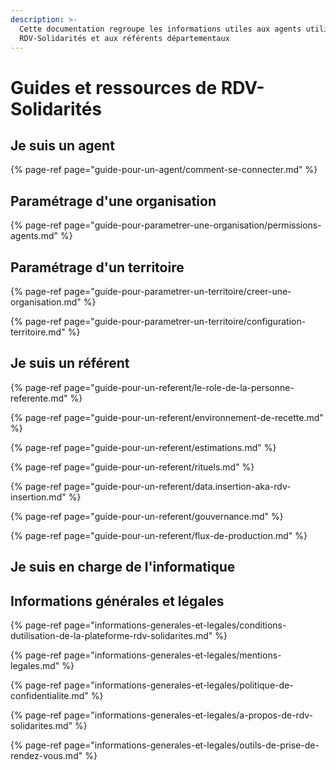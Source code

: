```yaml
---
description: >-
  Cette documentation regroupe les informations utiles aux agents utilisant
  RDV-Solidarités et aux référents départementaux
---
```


# Guides et ressources de RDV-Solidarités

## Je suis un agent <a id="je-suis-un-agent-instructeur"></a>

{% page-ref page="guide-pour-un-agent/comment-se-connecter.md" %}



## Paramétrage d'une organisation <a id="je-suis-un-agent-instructeur"></a>

{% page-ref page="guide-pour-parametrer-une-organisation/permissions-agents.md" %}

## Paramétrage d'un territoire <a id="je-suis-un-agent-instructeur"></a>

{% page-ref page="guide-pour-parametrer-un-territoire/creer-une-organisation.md" %}

{% page-ref page="guide-pour-parametrer-un-territoire/configuration-territoire.md" %}

## Je suis un référent <a id="je-suis-un-referent-departemental"></a>

{% page-ref page="guide-pour-un-referent/le-role-de-la-personne-referente.md" %}

{% page-ref page="guide-pour-un-referent/environnement-de-recette.md" %}

{% page-ref page="guide-pour-un-referent/estimations.md" %}

{% page-ref page="guide-pour-un-referent/rituels.md" %}

{% page-ref page="guide-pour-un-referent/data.insertion-aka-rdv-insertion.md" %}

{% page-ref page="guide-pour-un-referent/gouvernance.md" %}

{% page-ref page="guide-pour-un-referent/flux-de-production.md" %}

## Je suis en charge de l'informatique <a id="je-suis-en-charge-de-linformatique"></a>

## Informations générales et légales <a id="informations-generales-et-legales"></a>

{% page-ref page="informations-generales-et-legales/conditions-dutilisation-de-la-plateforme-rdv-solidarites.md" %}

{% page-ref page="informations-generales-et-legales/mentions-legales.md" %}

{% page-ref page="informations-generales-et-legales/politique-de-confidentialite.md" %}

{% page-ref page="informations-generales-et-legales/a-propos-de-rdv-solidarites.md" %}

{% page-ref page="informations-generales-et-legales/outils-de-prise-de-rendez-vous.md" %}



